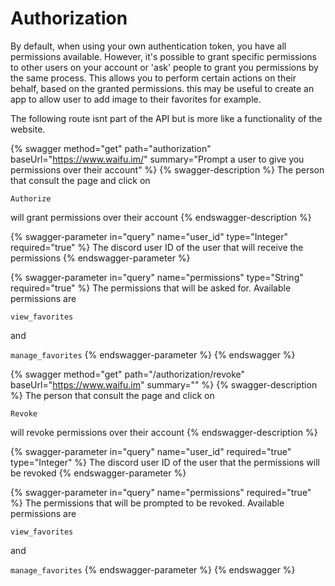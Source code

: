 # Authorization

By default, when using your own authentication token, you have all permissions available. However, it's possible to grant specific permissions to other users on your account or 'ask' people to grant you permissions by the same process. This allows you to perform certain actions on their behalf, based on the granted permissions. this may be useful to create an app to allow user to add image to their favorites for example.

The following route isnt part of the API but is more like a functionality of the website.

{% swagger method="get" path="authorization" baseUrl="https://www.waifu.im/" summary="Prompt a user to give you permissions over their account" %}
{% swagger-description %}
The person that consult the page and click on 

`Authorize`

 will grant permissions over their account
{% endswagger-description %}

{% swagger-parameter in="query" name="user_id" type="Integer" required="true" %}
The discord user ID of the user that will receive the permissions
{% endswagger-parameter %}

{% swagger-parameter in="query" name="permissions" type="String" required="true" %}
The permissions that will be asked for. Available permissions are 

`view_favorites`

 and 

`manage_favorites`
{% endswagger-parameter %}
{% endswagger %}

{% swagger method="get" path="/authorization/revoke" baseUrl="https://www.waifu.im" summary="" %}
{% swagger-description %}
The person that consult the page and click on 

`Revoke`

 will revoke permissions over their account
{% endswagger-description %}

{% swagger-parameter in="query" name="user_id" required="true" type="Integer" %}
The discord user ID of the user that the permissions will be revoked
{% endswagger-parameter %}

{% swagger-parameter in="query" name="permissions" required="true" %}
The permissions that will be prompted to be revoked. Available permissions are 

`view_favorites`

 and 

`manage_favorites`
{% endswagger-parameter %}
{% endswagger %}
